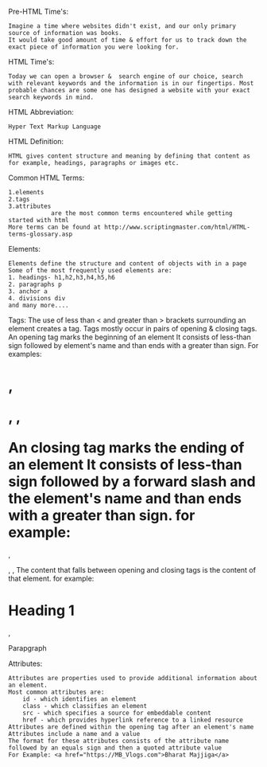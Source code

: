 Pre-HTML Time's:

    Imagine a time where websites didn't exist, and our only primary source of information was books.
    It would take good amount of time & effort for us to track down the exact piece of information you were looking for.

HTML Time's:

    Today we can open a browser &  search engine of our choice, search with relevant keywords and the information is in our fingertips. Most probable chances are some one has designed a website with your exact search keywords in mind.

HTML Abbreviation:

    Hyper Text Markup Language

HTML Definition:

    HTML gives content structure and meaning by defining that content as for example, headings, paragraphs or images etc.

Common HTML Terms:

    1.elements
    2.tags
    3.attributes 
                are the most common terms encountered while getting started with html
    More terms can be found at http://www.scriptingmaster.com/html/HTML-terms-glossary.asp

Elements:

    Elements define the structure and content of objects with in a page
    Some of the most frequently used elements are:
    1. headings- h1,h2,h3,h4,h5,h6
    2. paragraphs p
    3. anchor a
    4. divisions div
    and many more....

Tags:
    The use of less than < and greater than > brackets surrounding an element creates a tag.
    Tags mostly occur in pairs of opening & closing tags.
    An opening tag marks the beginning of an element
        It consists of less-than sign followed by element's name and than ends with a greater than sign.
        For examples: <h1>, <p>, <a>, <div>
    An closing tag marks the ending of an element
        It consists of less-than sign followed by a forward slash and the element's name and than ends with a greater than sign.
        for example: </h1>, </p>, </a>, </div>
    The content that falls between opening and closing tags is the content of that element.
        for example: <h1> Heading 1 </h1>, <p> Parapgraph </p>

Attributes:

    Attributes are properties used to provide additional information about an element.
    Most common attributes are:
        id - which identifies an element
        class - which classifies an element
        src - which specifies a source for embeddable content
        href - which provides hyperlink reference to a linked resource
    Attributes are defined within the opening tag after an element's name
    Attributes include a name and a value
    The format for these attributes consists of the attribute name followed by an equals sign and then a quoted attribute value
    For Example: <a href="https://MB_Vlogs.com">Bharat Majjiga</a>









